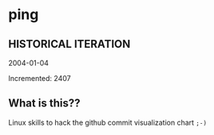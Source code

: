 # ping

## HISTORICAL ITERATION
2004-01-04

Incremented: 2407

## What is this?? 
Linux skills to hack the github commit visualization chart `;-)`
